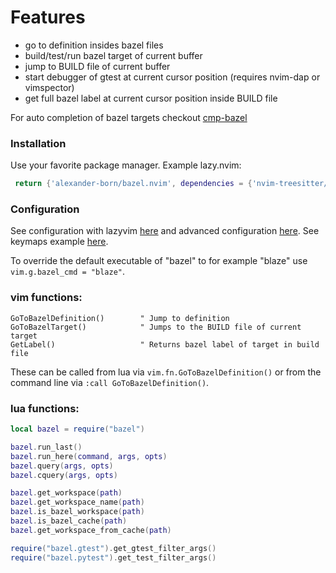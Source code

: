 # Features
 - go to definition insides bazel files
 - build/test/run bazel target of current buffer
 - jump to BUILD file of current buffer
 - start debugger of gtest at current cursor position (requires nvim-dap or vimspector)
 - get full bazel label at current cursor position inside BUILD file
 
 For auto completion of bazel targets checkout [cmp-bazel](https://github.com/alexander-born/cmp-bazel)
 
### Installation
Use your favorite package manager. Example lazy.nvim:
```lua
 return {'alexander-born/bazel.nvim', dependencies = {'nvim-treesitter/nvim-treesitter'} },
```

### Configuration
See configuration with lazyvim [here](https://github.com/alexander-born/nvim/blob/master/lua/plugins/bazel.lua) and advanced configuration [here](https://github.com/alexander-born/nvim/blob/master/lua/config/bazel.lua).
See keymaps example [here](https://github.com/alexander-born/nvim/blob/e23a01c9b531b2bf2bef4cb18e1bc2756d01c518/lua/config/keymaps.lua#L30-L43).

To override the default executable of "bazel" to for example "blaze" use `vim.g.bazel_cmd = "blaze"`.

### vim functions:
```viml
GoToBazelDefinition()        " Jump to definition
GoToBazelTarget()            " Jumps to the BUILD file of current target
GetLabel()                   " Returns bazel label of target in build file
```
These can be called from lua via `vim.fn.GoToBazelDefinition()` or from the command line via `:call GoToBazelDefinition()`.

### lua functions:
```lua
local bazel = require("bazel")

bazel.run_last()
bazel.run_here(command, args, opts)
bazel.query(args, opts)
bazel.cquery(args, opts)

bazel.get_workspace(path)
bazel.get_workspace_name(path)
bazel.is_bazel_workspace(path)
bazel.is_bazel_cache(path)
bazel.get_workspace_from_cache(path)

require("bazel.gtest").get_gtest_filter_args()
require("bazel.pytest").get_test_filter_args()
```
